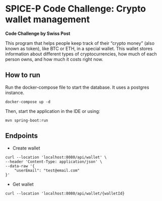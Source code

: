 # SPICE-P Code Challenge: Crypto wallet management

**Code Challenge by Swiss Post**

This program that helps people keep track of their “crypto money” (also known as token), like
BTC or ETH, in a special wallet. This wallet stores information about different types of cryptocurrencies, how much
of each person owns, and how much it costs right now.

## How to run

Run the docker-compose file to start the database. It uses a postgres instance.

```shell
docker-compose up -d
```

Then, start the application in the IDE or using:

```shell
mvn spring-boot:run
```

## Endpoints

- Create wallet
```shell
curl --location 'localhost:8080/api/wallet' \
--header 'Content-Type: application/json' \
--data-raw '{
    "userEmail": "test@email.com"
}'
```

- Get wallet
```shell
curl --location 'localhost:8080/api/wallet/{walletId}
```


